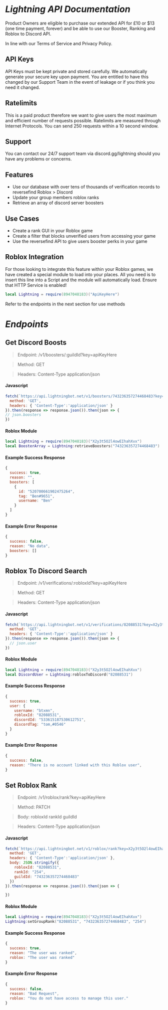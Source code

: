 # *Lightning API Documentation*

Product Owners are eligible to purchase our extended API for £10 or $13 (one time payment, forever) and be able to use our Booster, Ranking and Roblox to Discord API.  

In line with our Terms of Service and Privacy Policy.

## API Keys

API Keys must be kept private and stored carefully.  We automatically generate your secure key upon payment.  You are entitled to have this changed by our Support Team in the event of leakage or if you think you need it changed.

## Ratelimits

This is a paid product therefore we want to give users the most maximum and efficient number of requests possible.  Ratelimits are measured through Internet Protocols.  You can send 250 requests within a 10 second window.

## Support

You can contact our 24/7 support team via discord.gg/lightning should you have any problems or concerns.


## Features

- Use our database with over tens of thousands of verification records to reversefind Roblox > Discord
- Update your group members roblox ranks
- Retrieve an array of discord server boosters


## Use Cases

- Create a rank GUI in your Roblox game
- Create a filter that blocks unverified users from accessing your game
- Use the reversefind API to give users booster perks in your game


## Roblox Integration

For those looking to integrate this feature within your Roblox games, we have created a special module to load into your places.
All you need is to insert this line into a Script and the module will automatically load.
Ensure that HTTP Service is enabled!

```lua
local Lightning = require(8947048183)("ApiKeyHere")
```

Refer to the endpoints in the next section for use methods


# *Endpoints*

## Get Discord Boosts

> Endpoint: /v1/boosters/:guildId?key=apiKeyHere

> Method: GET

> Headers: Content-Type application/json

#### Javascript
```javascript
fetch(`https://api.lightningbot.net/v1/boosters/743236357274468483?key=X2y3t5O2l4owEIhahXvx`, {
  method: 'GET',
  headers: { 'Content-Type':'application/json' }
}).then(response => response.json()).then(json => {
// json.boosters
})
```
#### Roblox Module
```lua
local Lightning = require(8947048183)("X2y3t5O2l4owEIhahXvx")
local BoosterArray = Lightning:retrieveBoosters("743236357274468483")
```

#### Example Success Response
```javascript
{
  success: true,
  reason: "",
  boosters: [
    {
      id: "520700661902475264",
      tag: "Ben#9651",
      username: "Ben"
    }
  ]
}
```

#### Example Error Response
```javascript
{
  success: false,
  reason: "No data",
  boosters: []
}
```










## Roblox To Discord Search

> Endpoint: /v1/verifications/:robloxId?key=apiKeyHere

> Method: GET

> Headers: Content-Type application/json

#### Javascript
```javascript
fetch(`https://api.lightningbot.net/v1/verifications/82088531?key=X2y3t5O2l4owEIhahXvx`, {
  method: 'GET',
  headers: { 'Content-Type':'application/json' }
}).then(response => response.json()).then(json => {
  // json.user
})
```
#### Roblox Module
```lua
local Lightning = require(8947048183)("X2y3t5O2l4owEIhahXvx")
local DiscordUser = Lightning:robloxToDiscord("82088531")
```

#### Example Success Response
```javascript
{
  success: true,
  user: {
    username: "btxmn",
    robloxId: "82088531",
    discordId: "533615187530612751",
    discordTag: "tom,#0546"
  } 
}
```

#### Example Error Response
```javascript
{
  success: false,
  reason: "There is no account linked with this Roblox user",
}
```











## Set Roblox Rank

> Endpoint: /v1/roblox/rank?key=apiKeyHere

> Method: PATCH

> Body: robloxId rankId guildId

> Headers: Content-Type application/json

#### Javascript
```javascript
fetch(`https://api.lightningbot.net/v1/roblox/rank?key=X2y3t5O2l4owEIhahXvx`, {
  method: 'GET',
  headers: { 'Content-Type':'application/json' },
  body: JSON.stringify({
    robloxId: "82088531",
    rankId: "254",
    guildId: "743236357274468483"
  })
}).then(response => response.json()).then(json => {

})
```
#### Roblox Module
```lua
local Lightning = require(8947048183)("X2y3t5O2l4owEIhahXvx")
Lightning:setGroupRank("82088531", "743236357274468483", "254")
```

#### Example Success Response
```javascript
{
  success: true,
  reason: "The user was ranked",
  roblox: "The user was ranked"
}
```

#### Example Error Response
```javascript
{
  success: false,
  reason: "Bad Request",
  roblox: "You do not have access to manage this user."
}
```
